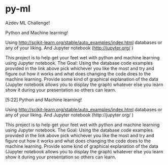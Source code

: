 # py-ml
Azdev ML Challenge!


Python and Machine learning!

Using   http://scikit-learn.org/stable/auto_examples/index.html databases or any of your liking.
And Jupyter notebook (http://jupyter.org/ )

This project is to help get your feet wet with python and machine learning using Jupyter notebook. 
The Goal: Using the database code examples provided in the link above pick whichever you like the most and try and figure out how it works and what does changing the code does to the machine learning. Provide some kind of graphical explanation of the data (Jupyter notebook allows you to display the graph) whatever else you learn show it during your presentation so others can learn.


[5:22] 
Python and Machine learning!   

Using   http://scikit-learn.org/stable/auto_examples/index.html databases or any of your liking.
And Jupyter notebook (http://jupyter org/ )

This project is to help get your feet wet with python and machine learning using Jupyter notebook. 
The Goal: Using the database code examples provided in the link above pick whichever you like the most and try and figure out how it works and what does changing the code does to the machine learning. Provide some kind of graphical explanation of the data (Jupyter notebook allows you to display the graph) whatever else you learn show it during your presentation so others can learn.
